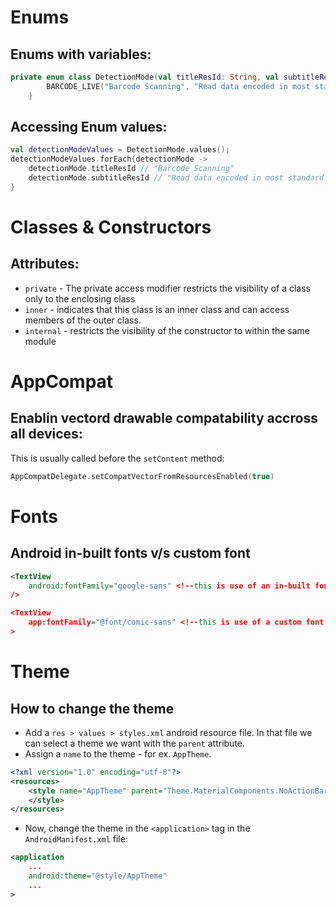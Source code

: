 # Enums
## Enums with variables:
```kt
private enum class DetectionMode(val titleResId: String, val subtitleResId: String) {
        BARCODE_LIVE("Barcode Scanning", "Read data encoded in most standard barcode formats"),
    }
```
## Accessing Enum values:
```kt
val detectionModeValues = DetectionMode.values();
detectionModeValues.forEach{detectionMode ->
    detectionMode.titleResId // "Barcode Scanning"
    detectionMode.subtitleResId // "Read data encoded in most standard barcode formats"
}
```

# Classes & Constructors

## Attributes:
- `private` - The private access modifier restricts the visibility of a class only to the enclosing class
- `inner` - indicates that this class is an inner class and can access members of the outer class.
- `internal` - restricts the visibility of the constructor to within the same module

# AppCompat

## Enablin vectord drawable compatability accross all devices:
This is usually called before the `setContent` method:
```kt
AppCompatDelegate.setCompatVectorFromResourcesEnabled(true)
```

# Fonts

## Android in-built fonts v/s custom font

```xml
<TextView
    android:fontFamily="google-sans" <!--this is use of an in-built font-->
/>

<TextView
    app:fontFamily="@font/comic-sans" <!--this is use of a custom font from a file in res/font dir -->
>
```

# Theme

## How to change the theme
- Add a `res > values > styles.xml` android resource file.  In that file we can select a theme we want with the `parent` attribute.
- Assign a `name` to the theme - for ex. `AppTheme`. 

```xml
<?xml version="1.0" encoding="utf-8"?>
<resources>
    <style name="AppTheme" parent="Theme.MaterialComponents.NoActionBar">
    </style>
</resources>
```
- Now, change the theme in the `<application>` tag in the `AndroidManifest.xml` file:

```xml
<application
    ...
    android:theme="@style/AppTheme"
    ...
>
```


